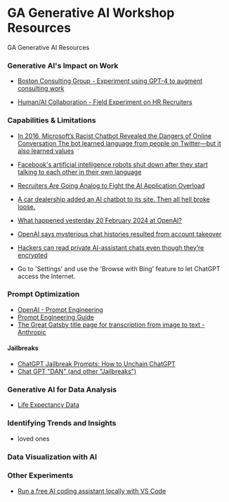 # GA Generative AI Workshop Resources
GA Generative AI Resources

### Generative AI's Impact on Work

- [Boston Consulting Group - Experiment using GPT-4 to augment consulting work](https://www.afr.com/work-and-careers/workplace/consultants-using-ai-do-better-especially-underperformers-study-20230922-p5e6vi)


- [Human/AI Collaboration - Field Experiment on HR Recruiters](https://static1.squarespace.com/static/604b23e38c22a96e9c78879e/t/62d5d9448d061f7327e8a7e7/1658181956291/Falling+Asleep+at+the+Wheel+-+Fabrizio+DellAcqua.pdf)


### Capabilities & Limitations

- [ In 2016, Microsoft’s Racist Chatbot Revealed the Dangers of Online Conversation The bot learned language from people on Twitter—but it also learned values](https://spectrum.ieee.org/in-2016-microsofts-racist-chatbot-revealed-the-dangers-of-online-conversation)

- [Facebook's artificial intelligence robots shut down after they start talking to each other in their own language](https://www.independent.co.uk/life-style/facebook-artificial-intelligence-ai-chatbot-new-language-research-openai-google-a7869706.html)

- [Recruiters Are Going Analog to Fight the AI Application Overload](https://www.wired.com/story/recruiters-ai-application-overload/)

- [A car dealership added an AI chatbot to its site. Then all hell broke loose. ](https://www.businessinsider.com/car-dealership-chevrolet-chatbot-chatgpt-pranks-chevy-2023-12)

- [What happened yesterday 20 February 2024 at OpenAI?](https://community.openai.com/t/what-happened-yesterday-20-february-2024-at-openai/646946)

- [OpenAI says mysterious chat histories resulted from account takeover](https://arstechnica.com/security/2024/01/ars-reader-reports-chatgpt-is-sending-him-conversations-from-unrelated-ai-users/)

- [Hackers can read private AI-assistant chats even though they’re encrypted](https://arstechnica.com/security/2024/03/hackers-can-read-private-ai-assistant-chats-even-though-theyre-encrypted/)

- Go to 'Settings' and use the 'Browse with Bing' feature to let ChatGPT access the Internet.

### Prompt Optimization

- [OpenAI - Prompt Engineering](https://platform.openai.com/docs/guides/prompt-engineering)
- [Prompt Engineering Guide](https://www.promptingguide.ai/techniques/cot)
- [The Great Gatsby title page for transcription from image to text - Anthropic](https://en.wikipedia.org/wiki/Title_page)

#### Jailbreaks
- [ChatGPT Jailbreak Prompts: How to Unchain ChatGPT](https://docs.kanaries.net/articles/chatgpt-jailbreak-prompt)
- [Chat GPT "DAN" (and other "Jailbreaks")](https://gist.github.com/coolaj86/6f4f7b30129b0251f61fa7baaa881516)


### Generative AI for Data Analysis

- [Life Expectancy Data](https://www.kaggle.com/datasets/kumarajarshi/life-expectancy-who)

### Identifying Trends and Insights


 - loved ones

### Data Visualization with AI


### Other Experiments

- [Run a free AI coding assistant locally with VS Code](https://chriskirby.net/run-a-free-ai-coding-assistant-locally-with-vs-code/)